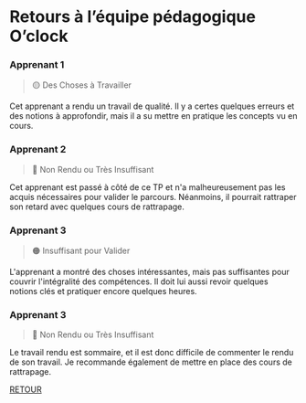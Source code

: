# Retours à l’équipe pédagogique O’clock

### Apprenant 1
> 🟡 Des Choses à Travailler

Cet apprenant a rendu un travail de qualité. Il y a certes quelques erreurs et des notions à approfondir, mais il a su mettre en pratique les concepts vu en cours.

### Apprenant 2
> 🔴 Non Rendu ou Très Insuffisant

Cet apprenant est passé à côté de ce TP et n'a malheureusement pas les acquis nécessaires pour valider le parcours. Néanmoins, il pourrait rattraper son retard avec quelques cours de rattrapage.

### Apprenant 3
> 🟠 Insuffisant pour Valider

L'apprenant a montré des choses intéressantes, mais pas suffisantes pour couvrir l'intégralité des compétences. Il doit lui aussi revoir quelques notions clés et pratiquer encore quelques heures.

### Apprenant 3
> 🔴 Non Rendu ou Très Insuffisant

Le travail rendu est sommaire, et il est donc difficile de commenter le rendu de son travail. Je recommande également de mettre en place des cours de rattrapage.

[RETOUR](/README.md)